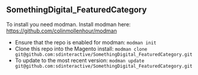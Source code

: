 SomethingDigital_FeaturedCategory
--

To install you need modman. Install modman here: https://github.com/colinmollenhour/modman

- Ensure that the repo is enabled for modman:
    `modman init`
- Clone this repo into the Magento install:
    `modman clone git@github.com:sdinteractive/SomethingDigital_FeaturedCategory.git`
- To update to the most recent version:
    `modman update git@github.com:sdinteractive/SomethingDigital_FeaturedCategory.git`
